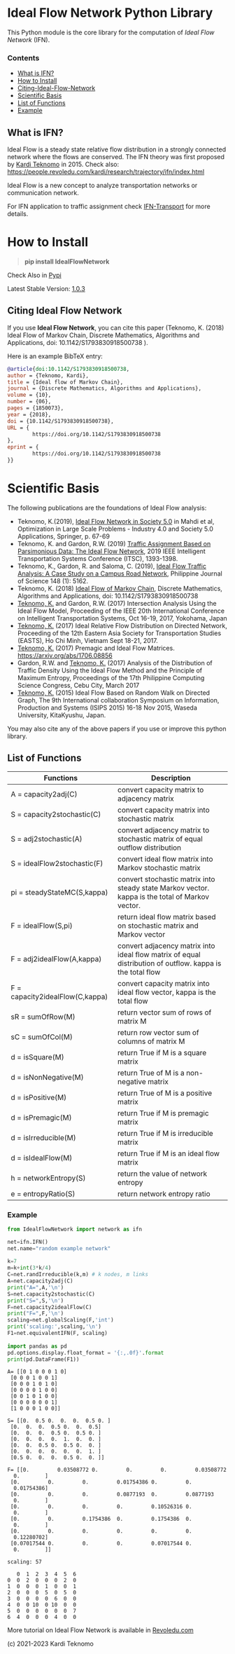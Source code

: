 # Ideal Flow Network Python Library


This Python module is the core library for the computation of *Ideal Flow Network* (IFN). 

### Contents
* [What is IFN?](#What-is-IFN?)
* [How to Install](#How-to-Install)
* [Citing-Ideal-Flow-Network](#Citing-Ideal-Flow-Network)
* [Scientific Basis](#Scientific-Basis)
* [List of Functions](#List-of-Functions)
* [Example](#Example)


## What is IFN?

Ideal Flow is a steady state relative flow distribution in a strongly connected network where the flows are conserved. The IFN theory was first proposed by [Kardi Teknomo](http://people.revoledu.com/kardi/) in 2015. Check also: https://people.revoledu.com/kardi/research/trajectory/ifn/index.html

Ideal Flow is a new concept to analyze transportation networks or communication network. 

For IFN application to traffic assignment check [IFN-Transport](https://github.com/teknomo/ifn-transport) for more details. 


# How to Install

 > **pip install IdealFlowNetwork**

Check Also in [Pypi](https://pypi.org/project/IdealFlowNetwork/)

Latest Stable Version: [1.0.3](https://pypi.org/project/IdealFlowNetwork/1.0.3/)



## Citing Ideal Flow Network
If you use **Ideal Flow Network**, you can cite this paper (Teknomo, K. (2018) Ideal Flow of Markov Chain, Discrete Mathematics, Algorithms and Applications, doi: 10.1142/S1793830918500738 ).

Here is an example BibTeX entry:

```bibtex
@article{doi:10.1142/S1793830918500738,
author = {Teknomo, Kardi},
title = {Ideal flow of Markov Chain},
journal = {Discrete Mathematics, Algorithms and Applications},
volume = {10},
number = {06},
pages = {1850073},
year = {2018},
doi = {10.1142/S1793830918500738},
URL = { 
        https://doi.org/10.1142/S1793830918500738
},
eprint = { 
        https://doi.org/10.1142/S1793830918500738
}}
```

# Scientific Basis
The following publications are the foundations of Ideal Flow analysis:
+ Teknomo, K.(2019), [Ideal Flow Network in Society 5.0](https://link.springer.com/chapter/10.1007/978-3-030-28565-4_11) in Mahdi et al, Optimization in Large Scale Problems - Industry 4.0 and Society 5.0 Applications, Springer, p. 67-69
+ Teknomo, K. and Gardon, R.W. (2019) [Traffic Assignment Based on Parsimonious Data: The Ideal Flow Network](https://ieeexplore.ieee.org/document/8917426), 2019 IEEE Intelligent Transportation Systems Conference (ITSC), 1393-1398.
+ Teknomo, K., Gardon, R. and Saloma, C. (2019), [Ideal Flow Traffic Analysis: A Case Study on a Campus Road Network](https://philjournalsci.dost.gov.ph/images/pdf/pjs_pdf/vol148no1/ideal-flow-trappic-analysis_.pdf), Philippine Journal of Science 148 (1): 5162.
+ Teknomo, K. (2018) [Ideal Flow of Markov Chain](https://www.worldscientific.com/doi/pdf/10.1142/S1793830918500738), Discrete Mathematics, Algorithms and Applications, doi: 10.1142/S1793830918500738 
+ [Teknomo, K.](http://people.revoledu.com/kardi/publication/index.html) and Gardon, R.W. (2017) Intersection Analysis Using the Ideal Flow Model, Proceeding of the IEEE 20th International Conference on Intelligent Transportation Systems, Oct 16-19, 2017, Yokohama, Japan
+ [Teknomo, K.](http://people.revoledu.com/kardi/publication/index.html) (2017) Ideal Relative Flow Distribution on Directed Network, Proceeding of the 12th Eastern Asia Society for Transportation Studies (EASTS), Ho Chi Minh, Vietnam Sept 18-21, 2017.
+ [Teknomo, K.](https://arxiv.org/abs/1706.08856) (2017) Premagic and Ideal Flow Matrices. https://arxiv.org/abs/1706.08856
+ Gardon, R.W. and [Teknomo, K.](http://people.revoledu.com/kardi/publication/index.html) (2017) Analysis of the Distribution of Traffic Density Using the Ideal Flow Method and the Principle of Maximum Entropy, Proceedings of the 17th Philippine Computing Science Congress, Cebu City, March 2017
+ [Teknomo, K.](http://people.revoledu.com/kardi/publication/index.html) (2015) Ideal Flow Based on Random Walk on Directed Graph, The 9th International collaboration Symposium on Information, Production and Systems (ISIPS 2015) 16-18 Nov 2015, Waseda University, KitaKyushu, Japan. 

You may also cite any of the above papers if you use or improve this python library.


<a name="list_functions"></a>
## List of Functions

Functions  | Description
---------- | -----------
A = capacity2adj(C) | convert capacity matrix to adjacency matrix
S = capacity2stochastic(C) | convert capacity matrix into stochastic matrix
S = adj2stochastic(A) | convert adjacency matrix to stochastic matrix of equal outflow distribution
S = idealFlow2stochastic(F) | convert ideal flow matrix into Markov stochastic matrix 
pi = steadyStateMC(S,kappa) | convert stochastic matrix into steady state Markov vector. kappa is the total of Markov vector.
F = idealFlow(S,pi) | return ideal flow matrix based on stochastic matrix and Markov vector
F = adj2idealFlow(A,kappa) | convert adjacency matrix into ideal flow matrix of equal distribution of outflow. kappa is the total flow    
F = capacity2idealFlow(C,kappa) | convert capacity matrix into ideal flow vector, kappa is the total flow
sR = sumOfRow(M) | return vector sum of rows of matrix M
sC = sumOfCol(M) | return row vector sum of columns of matrix M
d = isSquare(M) | return True if M is a square matrix
d = isNonNegative(M) | return True of M is a non-negative matrix
d = isPositive(M) | return True of M is a positive matrix
d = isPremagic(M) | return True if M is premagic matrix
d = isIrreducible(M) | return True if M is irreducible matrix
d = isIdealFlow(M) | return True if M is an ideal flow matrix
h = networkEntropy(S) | return the value of network entropy
e = entropyRatio(S) | return network entropy ratio

<a name="example"></a>
### Example


```python
from IdealFlowNetwork import network as ifn

net=ifn.IFN()
net.name="random example network"
        
k=7
m=k+int(3*k/4)        
C=net.randIrreducible(k,m) # k nodes, m links
A=net.capacity2adj(C)
print("A=",A,'\n')
S=net.capacity2stochastic(C)
print("S=",S,'\n')
F=net.capacity2idealFlow(C)
print("F=",F,'\n')
scaling=net.globalScaling(F,'int')
print('scaling:',scaling,'\n')
F1=net.equivalentIFN(F, scaling)
        
import pandas as pd
pd.options.display.float_format = '{:,.0f}'.format
print(pd.DataFrame(F1))
```

    A= [[0 1 0 0 0 1 0]
     [0 0 0 1 0 0 1]
     [0 0 0 1 0 1 0]
     [0 0 0 0 1 0 0]
     [0 0 1 0 1 0 0]
     [0 0 0 0 0 0 1]
     [1 0 0 0 1 0 0]] 
    
    S= [[0.  0.5 0.  0.  0.  0.5 0. ]
     [0.  0.  0.  0.5 0.  0.  0.5]
     [0.  0.  0.  0.5 0.  0.5 0. ]
     [0.  0.  0.  0.  1.  0.  0. ]
     [0.  0.  0.5 0.  0.5 0.  0. ]
     [0.  0.  0.  0.  0.  0.  1. ]
     [0.5 0.  0.  0.  0.5 0.  0. ]] 
    
    F= [[0.         0.03508772 0.         0.         0.         0.03508772
      0.        ]
     [0.         0.         0.         0.01754386 0.         0.
      0.01754386]
     [0.         0.         0.         0.0877193  0.         0.0877193
      0.        ]
     [0.         0.         0.         0.         0.10526316 0.
      0.        ]
     [0.         0.         0.1754386  0.         0.1754386  0.
      0.        ]
     [0.         0.         0.         0.         0.         0.
      0.12280702]
     [0.07017544 0.         0.         0.         0.07017544 0.
      0.        ]] 
    
    scaling: 57 
    
       0  1  2  3  4  5  6
    0  0  2  0  0  0  2  0
    1  0  0  0  1  0  0  1
    2  0  0  0  5  0  5  0
    3  0  0  0  0  6  0  0
    4  0  0 10  0 10  0  0
    5  0  0  0  0  0  0  7
    6  4  0  0  0  4  0  0
    


More tutorial on Ideal Flow Network is available in [Revoledu.com](http://people.revoledu.com/kardi/tutorial/IFN/)

(c) 2021-2023 Kardi Teknomo

